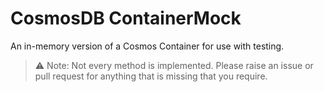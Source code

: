 ﻿# CosmosDB ContainerMock

An in-memory version of a Cosmos Container for use with testing.

> ⚠️ Note: Not every method is implemented. Please raise an issue or pull request for anything that is missing that you require.
